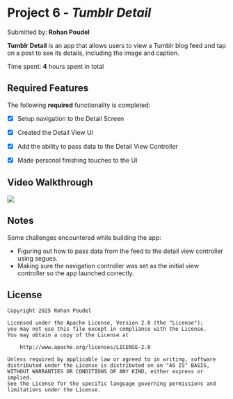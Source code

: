 # Project 6 - _Tumblr Detail_

Submitted by: **Rohan Poudel**

**Tumblr Detail** is an app that allows users to view a Tumblr blog feed and tap on a post to see its details, including the image and caption.

Time spent: **4** hours spent in total

## Required Features

The following **required** functionality is completed:

- [x] Setup navigation to the Detail Screen
- [x] Created the Detail View UI
- [x] Add the ability to pass data to the Detail View Controller
- [x] Made personal finishing touches to the UI


## Video Walkthrough

  
  <div>
    <a href="https://www.loom.com/share/a5c78c8d84a64ca79d95f069f6e6d356">
    </a>
    <a href="https://www.loom.com/share/a5c78c8d84a64ca79d95f069f6e6d356">
      <img style="max-width:300px;" src="https://cdn.loom.com/sessions/thumbnails/a5c78c8d84a64ca79d95f069f6e6d356-4c4e56c6f57ff4e9-full-play.gif">
    </a>
  </div>

## Notes

Some challenges encountered while building the app:

- Figuring out how to pass data from the feed to the detail view controller using segues.
- Making sure the navigation controller was set as the initial view controller so the app launched correctly.

## License

```
Copyright 2025 Rohan Poudel

Licensed under the Apache License, Version 2.0 (the "License");
you may not use this file except in compliance with the License.
You may obtain a copy of the License at

    http://www.apache.org/licenses/LICENSE-2.0

Unless required by applicable law or agreed to in writing, software
distributed under the License is distributed on an "AS IS" BASIS,
WITHOUT WARRANTIES OR CONDITIONS OF ANY KIND, either express or implied.
See the License for the specific language governing permissions and
limitations under the License.
```

